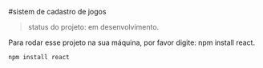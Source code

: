 #sistem  de cadastro de jogos

>status do projeto: em desenvolvimento.

Para rodar esse projeto na sua máquina, por favor digite: npm install react. 

```
npm install react
```
